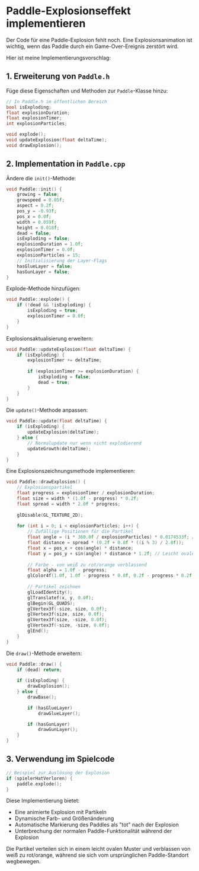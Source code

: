 # Paddle-Explosionseffekt implementieren

Der Code für eine Paddle-Explosion fehlt noch. Eine Explosionsanimation ist wichtig, wenn das Paddle durch ein Game-Over-Ereignis zerstört wird.

Hier ist meine Implementierungsvorschlag:

## 1. Erweiterung von `Paddle.h`

Füge diese Eigenschaften und Methoden zur `Paddle`-Klasse hinzu:

```cpp
// In Paddle.h im öffentlichen Bereich
bool isExploding;
float explosionDuration;
float explosionTimer;
int explosionParticles;

void explode();
void updateExplosion(float deltaTime);
void drawExplosion();
```

## 2. Implementation in `Paddle.cpp`

Ändere die `init()`-Methode:

```cpp
void Paddle::init() {
    growing = false;
    growspeed = 0.05f;
    aspect = 0.2f;
    pos_y = -0.93f;
    pos_x = 0.0f;
    width = 0.059f;
    height = 0.018f;
    dead = false;
    isExploding = false;
    explosionDuration = 1.0f;
    explosionTimer = 0.0f;
    explosionParticles = 15;
    // Initialisierung der Layer-Flags
    hasGlueLayer = false;
    hasGunLayer = false;
}
```

Explode-Methode hinzufügen:

```cpp
void Paddle::explode() {
    if (!dead && !isExploding) {
        isExploding = true;
        explosionTimer = 0.0f;
    }
}
```

Explosionsaktualisierung erweitern:

```cpp
void Paddle::updateExplosion(float deltaTime) {
    if (isExploding) {
        explosionTimer += deltaTime;
        
        if (explosionTimer >= explosionDuration) {
            isExploding = false;
            dead = true;
        }
    }
}
```

Die `update()`-Methode anpassen:

```cpp
void Paddle::update(float deltaTime) {
    if (isExploding) {
        updateExplosion(deltaTime);
    } else {
        // Normalupdate nur wenn nicht explodierend
        updateGrowth(deltaTime);
    }
}
```

Eine Explosionszeichnungsmethode implementieren:

```cpp
void Paddle::drawExplosion() {
    // Explosionspartikel
    float progress = explosionTimer / explosionDuration;
    float size = width * (1.0f - progress) * 0.2f;
    float spread = width * 2.0f * progress;
    
    glDisable(GL_TEXTURE_2D);
    
    for (int i = 0; i < explosionParticles; i++) {
        // Zufällige Positionen für die Partikel
        float angle = (i * 360.0f / explosionParticles) * 0.0174533f; // In Radian umwandeln
        float distance = spread * (0.2f + 0.8f * ((i % 3) / 2.0f));
        float x = pos_x + cos(angle) * distance;
        float y = pos_y + sin(angle) * distance * 1.2f; // Leicht ovales Explosionsmuster
        
        // Farbe - von weiß zu rot/orange verblassend
        float alpha = 1.0f - progress;
        glColor4f(1.0f, 1.0f - progress * 0.8f, 0.2f - progress * 0.2f, alpha);
        
        // Partikel zeichnen
        glLoadIdentity();
        glTranslatef(x, y, 0.0f);
        glBegin(GL_QUADS);
        glVertex3f(-size, size, 0.0f);
        glVertex3f(size, size, 0.0f);
        glVertex3f(size, -size, 0.0f);
        glVertex3f(-size, -size, 0.0f);
        glEnd();
    }
}
```

Die `draw()`-Methode erweitern:

```cpp
void Paddle::draw() {
    if (dead) return;
    
    if (isExploding) {
        drawExplosion();
    } else {
        drawBase();

        if (hasGlueLayer)
            drawGlueLayer();

        if (hasGunLayer)
            drawGunLayer();
    }
}
```

## 3. Verwendung im Spielcode

```cpp
// Beispiel zur Auslösung der Explosion
if (spielerHatVerloren) {
    paddle.explode();
}
```

Diese Implementierung bietet:
- Eine animierte Explosion mit Partikeln
- Dynamische Farb- und Größenänderung
- Automatische Markierung des Paddles als "tot" nach der Explosion
- Unterbrechung der normalen Paddle-Funktionalität während der Explosion

Die Partikel verteilen sich in einem leicht ovalen Muster und verblassen von weiß zu rot/orange, während sie sich vom ursprünglichen Paddle-Standort wegbewegen.
